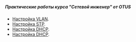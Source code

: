 ##### Практические работы курса "Сетевой инженер" от OTUS
* [Настройка VLAN](VLAN/).
* [Настройка STP](STP/).
* [Настройка DHCP](DHCP/).
* [Настройка DHCP](DHCP/).
